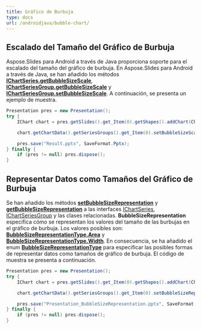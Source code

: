 ```yaml
---
title: Gráfico de Burbuja
type: docs
url: /androidjava/bubble-chart/
---
```


## **Escalado del Tamaño del Gráfico de Burbuja**
Aspose.Slides para Android a través de Java proporciona soporte para el escalado del tamaño del gráfico de burbuja. En Aspose.Slides para Android a través de Java, se han añadido los métodos [**IChartSeries.getBubbleSizeScale**](https://reference.aspose.com/slides/androidjava/com.aspose.slides/IChartSeries#getBubbleSizeScale--), [**IChartSeriesGroup.getBubbleSizeScale**](https://reference.aspose.com/slides/androidjava/com.aspose.slides/IChartSeriesGroup#getBubbleSizeScale--) y [**IChartSeriesGroup.setBubbleSizeScale**](https://reference.aspose.com/slides/androidjava/com.aspose.slides/IChartSeriesGroup#setBubbleSizeScale-int-). A continuación, se presenta un ejemplo de muestra.

```java
Presentation pres = new Presentation();
try {
    IChart chart = pres.getSlides().get_Item(0).getShapes().addChart(ChartType.Bubble, 100, 100, 400, 300);

    chart.getChartData().getSeriesGroups().get_Item(0).setBubbleSizeScale(150);

    pres.save("Result.pptx", SaveFormat.Pptx);
} finally {
    if (pres != null) pres.dispose();
}
```

## **Representar Datos como Tamaños del Gráfico de Burbuja**
Se han añadido los métodos [**setBubbleSizeRepresentation**](https://reference.aspose.com/slides/androidjava/com.aspose.slides/IChartSeriesGroup#setBubbleSizeRepresentation-int-) y [**getBubbleSizeRepresentation**](https://reference.aspose.com/slides/androidjava/com.aspose.slides/IChartSeriesGroup#getBubbleSizeRepresentation--) a las interfaces [IChartSeries](https://reference.aspose.com/slides/androidjava/com.aspose.slides/IChartSeries), [IChartSeriesGroup](https://reference.aspose.com/slides/androidjava/com.aspose.slides/IChartSeriesGroup) y las clases relacionadas. **BubbleSizeRepresentation** especifica cómo se representan los valores del tamaño de las burbujas en el gráfico de burbuja. Los valores posibles son: [**BubbleSizeRepresentationType.Area**](https://reference.aspose.com/slides/androidjava/com.aspose.slides/BubbleSizeRepresentationType#Area) y [**BubbleSizeRepresentationType.Width**](https://reference.aspose.com/slides/androidjava/com.aspose.slides/BubbleSizeRepresentationType#Width). En consecuencia, se ha añadido el enum [**BubbleSizeRepresentationType**](https://reference.aspose.com/slides/androidjava/com.aspose.slides/BubbleSizeRepresentationType) para especificar las posibles formas de representar datos como tamaños de gráfico de burbuja. El código de muestra se presenta a continuación.

```java
Presentation pres = new Presentation();
try {
    IChart chart = pres.getSlides().get_Item(0).getShapes().addChart(ChartType.Bubble, 50, 50, 600, 400, true);

    chart.getChartData().getSeriesGroups().get_Item(0).setBubbleSizeRepresentation(BubbleSizeRepresentationType.Width);

    pres.save("Presentation_BubbleSizeRepresentation.pptx", SaveFormat.Pptx);
} finally {
    if (pres != null) pres.dispose();
}
```